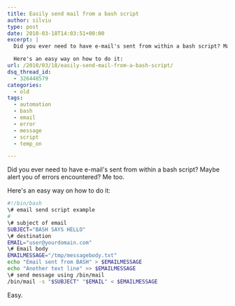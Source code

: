 ```yaml
---
title: Easily send mail from a bash script
author: silviu
type: post
date: 2010-03-18T14:03:51+00:00
excerpt: |
  Did you ever need to have e-mail's sent from within a bash script? Maybe alert you of errors encountered? Me too.

  Here's an easy way on how to do it:
url: /2010/03/18/easily-send-mail-from-a-bash-script/
dsq_thread_id:
  - 326448579
categories:
  - old
tags:
  - automation
  - bash
  - email
  - error
  - message
  - script
  - temp_on

---
```

Did you ever need to have e-mail's sent from within a bash script? Maybe alert you of errors encountered? Me too.

Here's an easy way on how to do it:
```bash
#!/bin/bash
\# email send script example
#
\# subject of email
SUBJECT="BASH SAYS HELLO"
\# destination
EMAIL="user@yourdomain.com"
\# Email body
EMAILMESSAGE="/tmp/messagebody.txt"
echo "Email sent from BASH" > $EMAILMESSAGE
echo "Another text line" >> $EMAILMESSAGE
\# send message using /bin/mail
/bin/mail -s "$SUBJECT" "$EMAIL" < $EMAILMESSAGE
```
Easy.